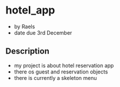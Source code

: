 # hotel_app
- by Raels 
- date due 3rd December


## Description

- my project is about hotel reservation app
- there os guest and reservation objects 
- there is currently a skeleton menu
